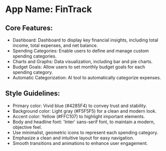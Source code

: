 # **App Name**: FinTrack

## Core Features:

- Dashboard: Dashboard to display key financial insights, including total income, total expenses, and net balance.
- Spending Categories: Enable users to define and manage custom spending categories.
- Charts and Graphs: Data visualization, including bar and pie charts.
- Budget Goals: Allow users to set monthly budget goals for each spending category.
- Automatic Categorization: AI tool to automatically categorize expenses.

## Style Guidelines:

- Primary color: Vivid blue (#4285F4) to convey trust and stability.
- Background color: Light gray (#F5F5F5) for a clean and modern look.
- Accent color: Yellow (#FFC107) to highlight important elements.
- Body and headline font: 'Inter' sans-serif font, to maintain a modern, objective feel.
- Use minimalist, geometric icons to represent each spending category.
- Emphasize a clean and intuitive layout for easy navigation.
- Smooth transitions and animations to enhance user engagement.